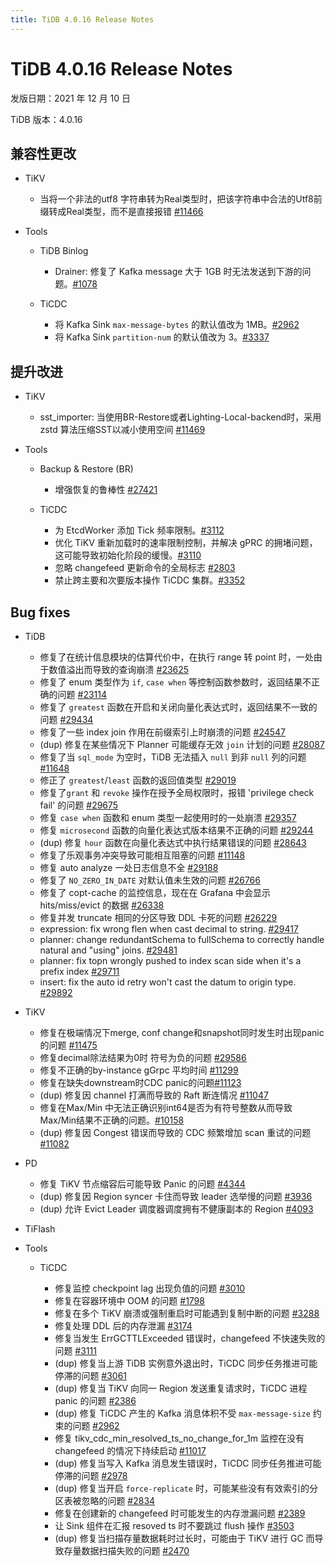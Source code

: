 ```yaml
---
title: TiDB 4.0.16 Release Notes
---
```


# TiDB 4.0.16 Release Notes

发版日期：2021 年 12 月 10 日

TiDB 版本：4.0.16

## 兼容性更改

+ TiKV

    - 当将一个非法的utf8 字符串转为Real类型时，把该字符串中合法的Utf8前缀转成Real类型，而不是直接报错 [#11466](https://github.com/tikv/tikv/issues/11466)

+ Tools

    + TiDB Binlog

        - Drainer: 修复了 Kafka message 大于 1GB 时无法发送到下游的问题。[#1078](https://github.com/pingcap/tidb-binlog/pull/1078)

    + TiCDC

        - 将 Kafka Sink `max-message-bytes` 的默认值改为 1MB。[#2962](https://github.com/pingcap/ticdc/issues/2962)
        - 将 Kafka Sink `partition-num` 的默认值改为 3。[#3337](https://github.com/pingcap/ticdc/issues/3337)

## 提升改进

+ TiKV

    - sst_importer: 当使用BR-Restore或者Lighting-Local-backend时，采用 zstd 算法压缩SST以减小使用空间 [#11469](https://github.com/tikv/tikv/issues/11469)

+ Tools

    + Backup & Restore (BR)

        - 增强恢复的鲁棒性 [#27421](https://github.com/pingcap/tidb/issues/27421)

    + TiCDC

        - 为 EtcdWorker 添加 Tick 频率限制。[#3112](https://github.com/pingcap/ticdc/issues/3112)
        - 优化 TiKV 重新加载时的速率限制控制，并解决 gPRC 的拥堵问题，这可能导致初始化阶段的缓慢。[#3110](https://github.com/pingcap/ticdc/issues/3110)
        - 忽略 changefeed 更新命令的全局标志 [#2803](https://github.com/pingcap/ticdc/issues/2803)
        - 禁止跨主要和次要版本操作 TiCDC 集群。[#3352](https://github.com/pingcap/ticdc/issues/3352)

## Bug fixes

+ TiDB

    - 修复了在统计信息模块的估算代价中，在执行 range 转 point 时，一处由于数值溢出而导致的查询崩溃 [#23625](https://github.com/pingcap/tidb/issues/23625)
    - 修复了 enum 类型作为 `if`, `case when` 等控制函数参数时，返回结果不正确的问题 [#23114](https://github.com/pingcap/tidb/issues/23114)
    - 修复了 `greatest` 函数在开启和关闭向量化表达式时，返回结果不一致的问题 [#29434](https://github.com/pingcap/tidb/issues/29434)
    - 修复了一些 index join 作用在前缀索引上时崩溃的问题 [#24547](https://github.com/pingcap/tidb/issues/24547)
    - (dup) 修复在某些情况下 Planner 可能缓存无效 `join` 计划的问题 [#28087](https://github.com/pingcap/tidb/issues/28087)
    - 修复了当 `sql_mode` 为空时，TiDB 无法插入 `null` 到非 `null` 列的问题 [#11648](https://github.com/pingcap/tidb/issues/11648)
    - 修正了 `greatest`/`least` 函数的返回值类型 [#29019](https://github.com/pingcap/tidb/issues/29019)
    - 修复了`grant` 和 `revoke` 操作在授予全局权限时，报错 'privilege check fail' 的问题 [#29675](https://github.com/pingcap/tidb/issues/29675)
    - 修复 `case when` 函数和 enum 类型一起使用时的一处崩溃 [#29357](https://github.com/pingcap/tidb/issues/29357)
    - 修复 `microsecond` 函数的向量化表达式版本结果不正确的问题 [#29244](https://github.com/pingcap/tidb/issues/29244)
    - (dup) 修复 `hour` 函数在向量化表达式中执行结果错误的问题 [#28643](https://github.com/pingcap/tidb/issues/28643)
    - 修复了乐观事务冲突导致可能相互阻塞的问题 [#11148](https://github.com/tikv/tikv/issues/11148)
    - 修复 auto analyze 一处日志信息不全 [#29188](https://github.com/pingcap/tidb/issues/29188)
    - 修复了 `NO_ZERO_IN_DATE` 对默认值未生效的问题 [#26766](https://github.com/pingcap/tidb/issues/26766)
    - 修复了 copt-cache 的监控信息，现在在 Grafana 中会显示 hits/miss/evict 的数据 [#26338](https://github.com/pingcap/tidb/issues/26338)
    - 修复并发 truncate 相同的分区导致 DDL 卡死的问题 [#26229](https://github.com/pingcap/tidb/issues/26229)
    - expression: fix wrong flen when cast decimal to string. [#29417](https://github.com/pingcap/tidb/issues/29417)
    - planner: change redundantSchema to fullSchema to correctly handle natural and "using" joins. [#29481](https://github.com/pingcap/tidb/issues/29481)
    - planner: fix topn wrongly pushed to index scan side when it's a prefix index [#29711](https://github.com/pingcap/tidb/issues/29711)
    - insert: fix the auto id retry won't cast the datum to origin type. [#29892](https://github.com/pingcap/tidb/issues/29892)

+ TiKV

    - 修复在极端情况下merge, conf change和snapshot同时发生时出现panic的问题 [#11475](https://github.com/tikv/tikv/issues/11475)
    - 修复decimal除法结果为0时 符号为负的问题 [#29586](https://github.com/pingcap/tidb/issues/29586)
    - 修复不正确的by-instance gGrpc 平均时间 [#11299](https://github.com/tikv/tikv/issues/11299)
    - 修复在缺失downstream时CDC panic的问题[#11123](https://github.com/tikv/tikv/issues/11123)
    - (dup) 修复因 channel 打满而导致的 Raft 断连情况 [#11047](https://github.com/tikv/tikv/issues/11047)
    - 修复在Max/Min 中无法正确识别int64是否为有符号整数从而导致Max/Min结果不正确的问题。[#10158](https://github.com/tikv/tikv/issues/10158)
    - (dup) 修复因 Congest 错误而导致的 CDC 频繁增加 scan 重试的问题 [#11082](https://github.com/tikv/tikv/issues/11082)

+ PD

    - 修复 TiKV 节点缩容后可能导致 Panic 的问题 [#4344](https://github.com/tikv/pd/issues/4344)
    - (dup) 修复因 Region syncer 卡住而导致 leader 选举慢的问题 [#3936](https://github.com/tikv/pd/issues/3936)
    - (dup) 允许 Evict Leader 调度器调度拥有不健康副本的 Region [#4093](https://github.com/tikv/pd/issues/4093)

+ TiFlash

+ Tools

    + TiCDC

        - 修复监控 checkpoint lag 出现负值的问题 [#3010](https://github.com/pingcap/ticdc/issues/3010)
        - 修复在容器环境中 OOM 的问题 [#1798](https://github.com/pingcap/ticdc/issues/1798)
        - 修复在多个 TiKV 崩溃或强制重启时可能遇到复制中断的问题 [#3288](https://github.com/pingcap/ticdc/issues/3288)
        - 修复处理 DDL 后的内存泄漏 [#3174](https://github.com/pingcap/ticdc/issues/3174)
        - 修复当发生 ErrGCTTLExceeded 错误时，changefeed 不快速失败的问题 [#3111](https://github.com/pingcap/ticdc/issues/3111)
        - (dup) 修复当上游 TiDB 实例意外退出时，TiCDC 同步任务推进可能停滞的问题 [#3061](https://github.com/pingcap/ticdc/issues/3061)
        - (dup) 修复当 TiKV 向同一 Region 发送重复请求时，TiCDC 进程 panic 的问题 [#2386](https://github.com/pingcap/ticdc/issues/2386)
        - (dup) 修复 TiCDC 产生的 Kafka 消息体积不受 `max-message-size` 约束的问题 [#2962](https://github.com/pingcap/ticdc/issues/2962)
        - 修复 tikv_cdc_min_resolved_ts_no_change_for_1m 监控在没有 changefeed 的情况下持续启动 [#11017](https://github.com/tikv/tikv/issues/11017)
        - (dup) 修复当写入 Kafka 消息发生错误时，TiCDC 同步任务推进可能停滞的问题 [#2978](https://github.com/pingcap/ticdc/issues/2978)
        - (dup) 修复当开启 `force-replicate` 时，可能某些没有有效索引的分区表被忽略的问题 [#2834](https://github.com/pingcap/ticdc/issues/2834)
        - 修复在创建新的 changefeed 时可能发生的内存泄漏问题 [#2389](https://github.com/pingcap/ticdc/issues/2389)
        - 让 Sink 组件在汇报 resoved ts 时不要跳过 flush 操作 [#3503](https://github.com/pingcap/ticdc/issues/3503)
        - (dup) 修复当扫描存量数据耗时过长时，可能由于 TiKV 进行 GC 而导致存量数据扫描失败的问题 [#2470](https://github.com/pingcap/ticdc/issues/2470)
